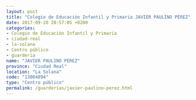 ```yaml
---
layout: post
title: "Colegio de Educación Infantil y Primaria JAVIER PAULINO PÉREZ"
date: 2017-09-20 20:57:05 +0200
categories:
- Colegio de Educación Infantil y Primaria
- ciudad-real
- la-solana
- Centro público
- guarderia
name: "JAVIER PAULINO PÉREZ"
province: "Ciudad Real"
location: "La Solana"
code: "13004894"
type: "Centro público"
permalink: /guarderias/javier-paulino-perez.html
---
```


